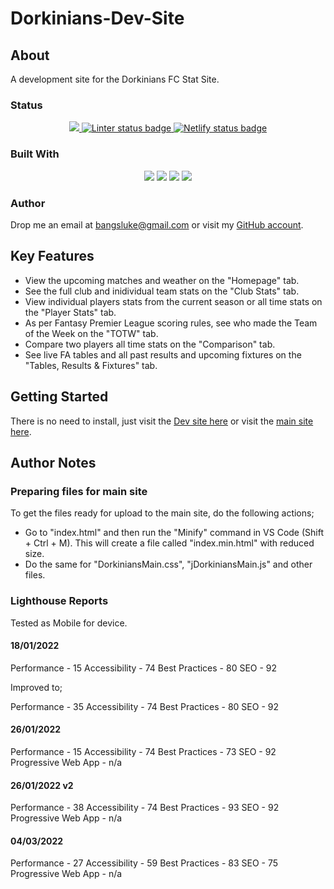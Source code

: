 # Dorkinians-Dev-Site

## About

A development site for the Dorkinians FC Stat Site.

### Status

<!-- Project Badges -->
<p align="center">
  <a href="https://github.com/bangsluke/Dorkinians-Dev-Site" alt="Stable release version badge">
    <img src="https://img.shields.io/badge/version-1.4.0-blue)" />
  </a>
  <a href="https://github.com/marketplace/actions/super-linter">
    <img src="https://github.com/bangsluke/Dorkinians-Dev-Site/workflows/Lint%20Code%20Base/badge.svg" alt="Linter status badge">
  </a>
  <a href="https://app.netlify.com/sites/dorkinians-dev-site/deploys">
    <img src="https://api.netlify.com/api/v1/badges/c401143c-a8f6-43e7-a788-64671b9972ef/deploy-status" alt="Netlify status badge" />
  </a>
</p>

<!-- Built With Badges -->

### Built With

<p align="center">
  <img src="https://img.shields.io/badge/HTML5-E34F26?style=for-the-badge&logo=html5&logoColor=white">
  <img src="https://img.shields.io/badge/JavaScript-F7DF1E?style=for-the-badge&logo=javascript&logoColor=black">
  <img src="https://img.shields.io/badge/CSS3-1572B6?style=for-the-badge&logo=css3&logoColor=white">
  <img src="https://img.shields.io/badge/Netlify-00C7B7?style=for-the-badge&logo=netlify&logoColor=whitek">
  <br>
</p>

### Author

Drop me an email at [bangsluke@gmail.com](mailto:bangsluke@gmail.com) or visit my [GitHub account](https://github.com/bangsluke).

## Key Features

- View the upcoming matches and weather on the "Homepage" tab.
- See the full club and inidividual team stats on the "Club Stats" tab.
- View individual players stats from the current season or all time stats on the "Player Stats" tab.
- As per Fantasy Premier League scoring rules, see who made the Team of the Week on the "TOTW" tab.
- Compare two players all time stats on the "Comparison" tab.
- See live FA tables and all past results and upcoming fixtures on the "Tables, Results & Fixtures" tab.

## Getting Started

There is no need to install, just visit the [Dev site here](https://dorkinians-dev-site.netlify.app/) or visit the [main site here](http://www.dorkiniansfcstats.co.uk/).

## Author Notes

### Preparing files for main site

To get the files ready for upload to the main site, do the following actions;

- Go to "index.html" and then run the "Minify" command in VS Code (Shift + Ctrl + M). This will create a file called "index.min.html" with reduced size.
- Do the same for "DorkiniansMain.css", "jDorkiniansMain.js" and other files.

### Lighthouse Reports

Tested as Mobile for device.

#### 18/01/2022

Performance - 15
Accessibility - 74
Best Practices - 80
SEO - 92

Improved to;

Performance - 35
Accessibility - 74
Best Practices - 80
SEO - 92

#### 26/01/2022

Performance - 15
Accessibility - 74
Best Practices - 73
SEO - 92
Progressive Web App - n/a

#### 26/01/2022 v2

Performance - 38
Accessibility - 74
Best Practices - 93
SEO - 92
Progressive Web App - n/a

#### 04/03/2022

Performance - 27
Accessibility - 59
Best Practices - 83
SEO - 75
Progressive Web App - n/a
